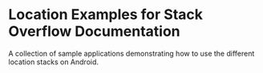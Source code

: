 Location Examples for Stack Overflow Documentation
=============================

A collection of sample applications demonstrating how to use the different location stacks on Android.